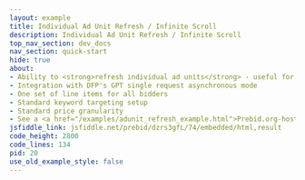 ```yaml
---
layout: example
title: Individual Ad Unit Refresh / Infinite Scroll
description: Individual Ad Unit Refresh / Infinite Scroll
top_nav_section: dev_docs
nav_section: quick-start
hide: true
about:
- Ability to <strong>refresh individual ad units</strong> - useful for infinite scrolling ad slots
- Integration with DFP's GPT single request asynchronous mode
- One set of line items for all bidders
- Standard keyword targeting setup
- Standard price granularity
- See a <a href="/examples/adunit_refresh_example.html">Prebid.org-hosted version of the example code here</a>
jsfiddle_link: jsfiddle.net/prebid/dzrs3gfL/74/embedded/html,result
code_height: 2800
code_lines: 134
pid: 20
use_old_example_style: false
---
```

